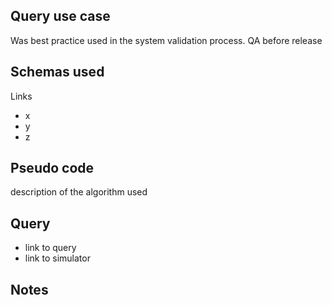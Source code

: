 ## Query use case

Was best practice used in the system validation process. QA before release



## Schemas used

Links 

* x
* y
* z



## Pseudo code 

description of the algorithm used 



## Query

- link to query
- link to simulator 





## Notes

